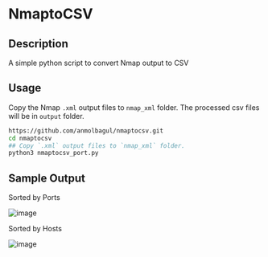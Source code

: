 NmaptoCSV
============

Description
-----------
A simple python script to convert Nmap output to CSV

Usage
-----
Copy the Nmap `.xml` output files to `nmap_xml` folder.
The processed csv files will be in `output` folder.

```bash
https://github.com/anmolbagul/nmaptocsv.git
cd nmaptocsv
## Copy `.xml` output files to `nmap_xml` folder.
python3 nmaptocsv_port.py
```

Sample Output
-----
Sorted by Ports

![image](https://github.com/user-attachments/assets/23996874-1320-4aae-8982-20cf93f2d524)

Sorted by Hosts

![image](https://github.com/user-attachments/assets/ef5d41b8-8718-4985-93c3-fa9f75feb621)
